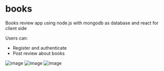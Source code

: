 # books

Books review app using node.js with mongodb as database and react for client side 

Users can: 
* Register and authenticate 
* Post review about books  

![image](https://user-images.githubusercontent.com/61733772/226193248-c03b4eeb-aa19-414a-b6f4-aeaf6082f78e.png)
![image](https://user-images.githubusercontent.com/61733772/226193417-33af8d3b-eda8-4247-9a88-e22d06c4d00e.png)
![image](https://user-images.githubusercontent.com/61733772/226194360-1299dba9-6194-4e78-83e6-d6fbce578cb6.png)
